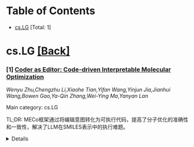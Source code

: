 <div id=toc></div>

# Table of Contents

- [cs.LG](#cs.LG) [Total: 1]


<div id='cs.LG'></div>

# cs.LG [[Back]](#toc)

### [1] [Coder as Editor: Code-driven Interpretable Molecular Optimization](https://arxiv.org/abs/2510.14455)
*Wenyu Zhu,Chengzhu Li,Xiaohe Tian,Yifan Wang,Yinjun Jia,Jianhui Wang,Bowen Gao,Ya-Qin Zhang,Wei-Ying Ma,Yanyan Lan*

Main category: cs.LG

TL;DR: MECo框架通过将编辑意图转化为可执行代码，提高了分子优化的准确性和一致性，解决了LLM在SMILES表示中的执行难题。


<details>
  <summary>Details</summary>
Motivation: 分子优化需要精确的结构推理和领域知识，但LLM在非直观表示（如SMILES）中执行编辑意图时表现不佳。

Method: MECo采用级联框架：首先生成人类可理解的编辑意图，然后通过代码生成将这些意图转化为可执行的结构编辑。

Result: MECo在重现化学反应的编辑任务中达到98%的准确率，并在下游优化任务中显著提升一致性和成功率。

Conclusion: MECo通过意图与执行的结合，实现了更可控、可解释的分子设计，为药物发现中的人机协同工作奠定了基础。

Abstract: Molecular optimization is a central task in drug discovery that requires
precise structural reasoning and domain knowledge. While large language models
(LLMs) have shown promise in generating high-level editing intentions in
natural language, they often struggle to faithfully execute these
modifications-particularly when operating on non-intuitive representations like
SMILES. We introduce MECo, a framework that bridges reasoning and execution by
translating editing actions into executable code. MECo reformulates molecular
optimization for LLMs as a cascaded framework: generating human-interpretable
editing intentions from a molecule and property goal, followed by translating
those intentions into executable structural edits via code generation. Our
approach achieves over 98% accuracy in reproducing held-out realistic edits
derived from chemical reactions and target-specific compound pairs. On
downstream optimization benchmarks spanning physicochemical properties and
target activities, MECo substantially improves consistency by 38-86 percentage
points to 90%+ and achieves higher success rates over SMILES-based baselines
while preserving structural similarity. By aligning intention with execution,
MECo enables consistent, controllable and interpretable molecular design,
laying the foundation for high-fidelity feedback loops and collaborative
human-AI workflows in drug discovery.

</details>
